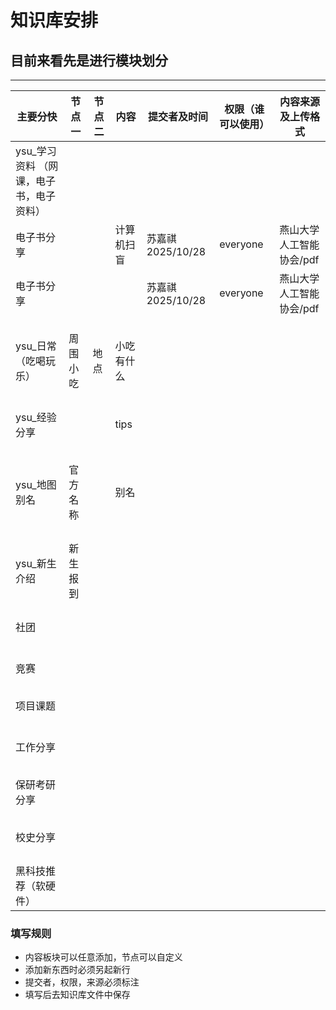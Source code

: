 # 知识库安排
## 目前来看先是进行模块划分
- - - - -
| 主要分快                   | 节点一 | 节点二 | 内容 | 提交者及时间        | 权限（谁可以使用） | 内容来源及上传格式      |
|------------------------|-|---|--|---------------|-----------|----------------|
| ysu_学习资料 （网课，电子书，电子资料） |  |   |  |               |           |
| 电子书分享                  ||   | 计算机扫盲 | 苏嘉祺2025/10/28 | everyone  | 燕山大学人工智能协会/pdf |
| 电子书分享                  ||   |  | 苏嘉祺2025/10/28 | everyone  | 燕山大学人工智能协会/pdf |
|                        | |   |  |               |           |
|                        | |   |  |               |           |
|                        | |   |  |               |           |
| ysu_日常（吃喝玩乐）           | 周围小吃 | 地点 | 小吃有什么 |               |           |
|                        | |   |  |               |           |
|                        | |   |  |               |           |
|                        | |   |  |               |           |
|                        | |   |  |               |           |
| ysu_经验分享               | |   | tips |               |           |
|                        | |   |  |               |           |
|                        | |   |  |               |           |
|                        | |   |  |               |           |
|                        | |   |  |               |           |
|                        | |   |  |               |           |
| ysu_地图别名               | 官方名称 |   | 别名 |               |           |
|                        | |   |  |               |           |
|                        | |   |  |               |           |
|                        | |   |  |               |           |
|                        | |   |  |               |           |
| ysu_新生介绍               | 新生报到 |   |  |               |           |
|                        | |   |  |               |           |
|                        | |   |  |               |           |
|                        | |   |  |               |           |
|                        | |   |  |               |           |
| 社团                     | ||  |               |           |
|                        |||  |               |           |
|                        |  |   |  |               |           |                |
|                        |  |   |  |               |           |                |
|                        |  |   |  |               |           |                |
|                        |  |   |  |               |           |                |
|                        |  |   |  |               |           |                |
| 竞赛                     |  |   |  |               |           |                |
|                        |  |   |  |               |           |                |
|                        |  |   |  |               |           |                |
|                        |  |   |  |               |           |                |
|                        |  |   |  |               |           |                |
|                        |  |   |  |               |           |                |
| 项目课题                   |  |   |  |               |           |                |
|                        |  |   |  |               |           |                |
|                        |  |   |  |               |           |                |
|                        |  |   |  |               |           |                |
|                        |  |   |  |               |           |                |
|                        |  |   |  |               |           |                |
|                        |  |   |  |               |           |                |
| 工作分享                   |  |   |  |               |           |                |
|                        |  |   |  |               |           |                |
|                        |  |   |  |               |           |                |
|                        |  |   |  |               |           |                |
|                        |  |   |  |               |           |                |
|                        |  |   |  |               |           |                |
| 保研考研分享                 |  |   |  |               |           |                |
|                        |  |   |  |               |           |                |
|                        |  |   |  |               |           |                |
|                        |  |   |  |               |           |                |
|                        |  |   |  |               |           |                |
|                        |  |   |  |               |           |                |
| 校史分享                   |  |   |  |               |           |                |
|                        |  |   |  |               |           |                |
|                        |  |   |  |               |           |                |
|                        |  |   |  |               |           |                |
|                        |  |   |  |               |           |                |
| 黑科技推荐（软硬件）             |  |   |  |               |           |                |
### 填写规则
* 内容板块可以任意添加，节点可以自定义
* 添加新东西时必须另起新行
* 提交者，权限，来源必须标注
* 填写后去知识库文件中保存